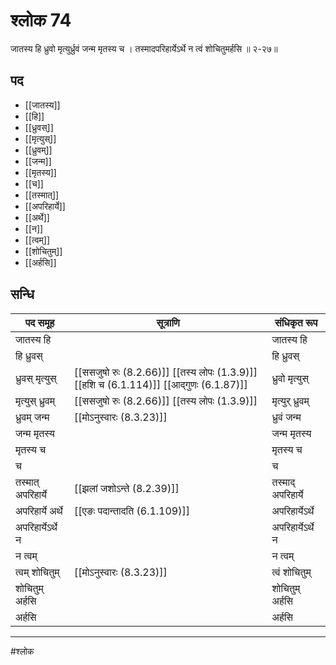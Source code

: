 # श्लोक 74

जातस्य हि ध्रुवो मृत्युर्ध्रुवं जन्म मृतस्य च ।
तस्मादपरिहार्येऽर्थे न त्वं शोचितुमर्हसि ॥ २-२७॥


## पद 

- [[जातस्य]]
- [[हि]]
- [[ध्रुवस्]]
- [[मृत्युस्]]
- [[ध्रुवम्]]
- [[जन्म]]
- [[मृतस्य]]
- [[च]]
- [[तस्मात्]]
- [[अपरिहार्ये]]
- [[अर्थे]]
- [[न]]
- [[त्वम्]]
- [[शोचितुम्]]
- [[अर्हसि]]

## सन्धि

| पद समूह | सूत्राणि | संधिकृत रूप |
| ----- | ----- | ----- |
| जातस्य हि |  | जातस्य हि |
| हि ध्रुवस् |  | हि ध्रुवस् |
| ध्रुवस् मृत्युस् |  [[ससजुषो रुः (8.2.66)]] [[तस्य लोपः (1.3.9)]] [[हशि च (6.1.114)]] [[आद्गुणः (6.1.87)]] | ध्रुवो मृत्युस् |
| मृत्युस् ध्रुवम् |  [[ससजुषो रुः (8.2.66)]] [[तस्य लोपः (1.3.9)]] | मृत्युर् ध्रुवम् |
| ध्रुवम् जन्म |  [[मोऽनुस्वारः (8.3.23)]] | ध्रुवं जन्म |
| जन्म मृतस्य |  | जन्म मृतस्य |
| मृतस्य च |  | मृतस्य च |
| च |  | च |
| तस्मात् अपरिहार्ये |  [[झलां जशोऽन्ते (8.2.39)]] | तस्माद् अपरिहार्ये |
| अपरिहार्ये अर्थे |  [[एङः पदान्तादति (6.1.109)]] | अपरिहार्येऽर्थे |
| अपरिहार्येऽर्थे न |  | अपरिहार्येऽर्थे न |
| न त्वम् |  | न त्वम् |
| त्वम् शोचितुम् |  [[मोऽनुस्वारः (8.3.23)]] | त्वं शोचितुम् |
| शोचितुम् अर्हसि |  | शोचितुम् अर्हसि |
| अर्हसि |  | अर्हसि |


---

#श्लोक